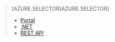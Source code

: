 > [AZURE.SELECTOR]AZURE.SELECTOR]
> 
> * [Portal](../articles/media-services/media-services-portal-check-job-progress.md)
> * [.NET](../articles/media-services/media-services-check-job-progress.md)
> * [REST API](../articles/media-services/media-services-rest-check-job-progress.md)
> 
> 
